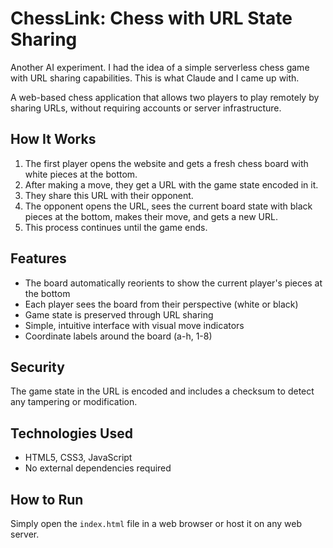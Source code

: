 # ChessLink: Chess with URL State Sharing
Another AI experiment. I had the idea of a simple serverless chess game with URL sharing capabilities. This is what Claude and I came up with.

A web-based chess application that allows two players to play remotely by sharing URLs, without requiring accounts or server infrastructure.

## How It Works

1. The first player opens the website and gets a fresh chess board with white pieces at the bottom.
2. After making a move, they get a URL with the game state encoded in it.
3. They share this URL with their opponent.
4. The opponent opens the URL, sees the current board state with black pieces at the bottom, makes their move, and gets a new URL.
5. This process continues until the game ends.

## Features

- The board automatically reorients to show the current player's pieces at the bottom
- Each player sees the board from their perspective (white or black)
- Game state is preserved through URL sharing
- Simple, intuitive interface with visual move indicators
- Coordinate labels around the board (a-h, 1-8)

## Security

The game state in the URL is encoded and includes a checksum to detect any tampering or modification.

## Technologies Used

- HTML5, CSS3, JavaScript
- No external dependencies required

## How to Run

Simply open the `index.html` file in a web browser or host it on any web server. 